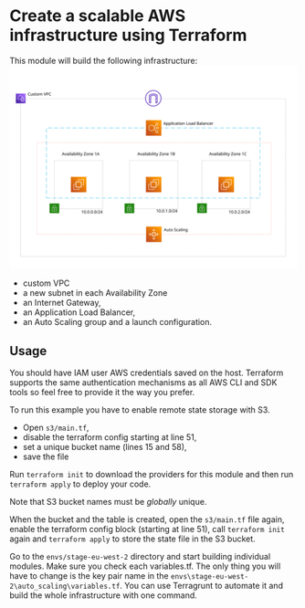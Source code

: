 # Create a scalable AWS infrastructure using Terraform

This module will build the following infrastructure: 
![AWS infrastructure](.resources/devops-01.svg)

* custom VPC
* a new subnet in each Availability Zone
* an Internet Gateway,
* an Application Load Balancer,
* an Auto Scaling group and a launch configuration.

## Usage

You should have IAM user AWS credentials saved on the host. Terraform supports the same authentication mechanisms as all AWS CLI and SDK tools so feel free to provide it the way you prefer.

To run this example you have to enable remote state storage with S3. 

* Open `s3/main.tf`,
* disable the terraform config starting at line 51,
* set a unique bucket name (lines 15 and 58),
* save the file
  
Run `terraform init` to download the providers for this module and then run `terraform apply` to deploy your code.

 Note that S3 bucket names must be *globally* unique.

 When the bucket and the table is created, open the `s3/main.tf` file again, enable the terraform config block (starting at line 51), call `terraform init` again and `terraform apply` to store the state file in the S3 bucket.
 
 Go to the `envs/stage-eu-west-2` directory and start building individual modules. Make sure you check each variables.tf. The only thing you will have to change is the key pair name in the `envs\stage-eu-west-2\auto_scaling\variables.tf`. You can use Terragrunt to automate it and build the whole infrastructure with one command.